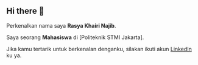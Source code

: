 ## Hi there 👋

Perkenalkan nama saya **Rasya Khairi Najib**.<br>

Saya seorang **Mahasiswa** di [Politeknik STMI Jakarta].<br>


Jika kamu tertarik untuk berkenalan denganku, silakan ikuti akun [LinkedIn](https://www.linkedin.com/in/rasya-khairi-110425316/) ku ya.
<!--
**OurangIlang/OurangIlang** is a ✨ _special_ ✨ repository because its `README.md` (this file) appears on your GitHub profile.

Here are some ideas to get you started:

- 🔭 I’m currently working on ...
- 🌱 I’m currently learning ...
- 👯 I’m looking to collaborate on ...
- 🤔 I’m looking for help with ...
- 💬 Ask me about ...
- 📫 How to reach me: ...
- 😄 Pronouns: ...
- ⚡ Fun fact: ...
-->
